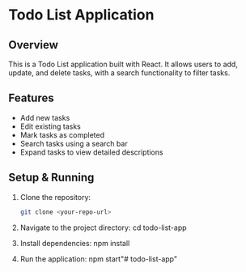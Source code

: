 # Todo List Application

## Overview
This is a Todo List application built with React. It allows users to add, update, and delete tasks, with a search functionality to filter tasks.

## Features
- Add new tasks
- Edit existing tasks
- Mark tasks as completed
- Search tasks using a search bar
- Expand tasks to view detailed descriptions

## Setup & Running
1. Clone the repository:
   ```bash
   git clone <your-repo-url>

2. Navigate to the project directory:
cd todo-list-app

3. Install dependencies:
npm install

4. Run the application:
npm start"# todo-list-app" 
